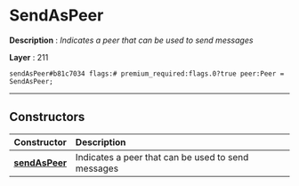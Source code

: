 # SendAsPeer

**Description** : *Indicates a peer that can be used to send messages*

**Layer** : 211

```tl
sendAsPeer#b81c7034 flags:# premium_required:flags.0?true peer:Peer = SendAsPeer;
```

---

## Constructors

| Constructor | Description |
| :---: | :--- |
| [**sendAsPeer**](constructor/sendAsPeer) | Indicates a peer that can be used to send messages |